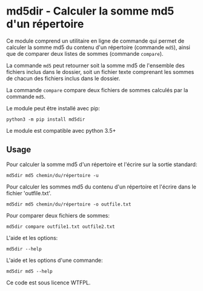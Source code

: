 # md5dir - Calculer la somme md5 d'un répertoire

Ce module comprend un utilitaire en ligne de commande qui permet de calculer la somme md5 du contenu d'un répertoire (commande `md5`), ainsi que de comparer deux listes de sommes (commande `compare`).

La commande `md5` peut retourner soit la somme md5 de l'ensemble des fichiers inclus dans le dossier, soit un fichier texte comprenant les sommes de chacun des fichiers inclus dans le dossier.

La commande `compare` compare deux fichiers de sommes calculés par la commande `md5`.

Le module peut être installé avec pip:

    python3 -m pip install md5dir

Le module est compatible avec python 3.5+

## Usage

Pour calculer la somme md5 d'un répertoire et l'écrire sur la sortie standard:

    md5dir md5 chemin/du/répertoire -u

Pour calculer les sommes md5 du contenu d'un répertoire et l'écrire dans le fichier 'outfile.txt'.

    md5dir md5 chemin/du/répertoire -o outfile.txt

Pour comparer deux fichiers de sommes:

    md5dir compare outfile1.txt outfile2.txt

L'aide et les options:

    md5dir --help

L'aide et les options d'une commande:

    md5dir md5 --help


Ce code est sous licence WTFPL.

